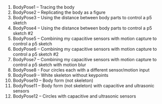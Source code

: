 1. BodyPose1 – Tracing the body
2. BodyPose2 – Replicating the body as a figure
3. BodyPose3 – Using the distance between body parts to control a p5 sketch
4. BodyPose4 – Using the distance between body parts to control a p5 sketch #2
5. BodyPose5 – Combining my capacitive sensors with motion capture to control a p5 sketch
6. BodyPose6 – Combining my capacitive sensors with motion capture to control a p5 sketch #2
7. BodyPose7 – Combining my capacitive sensors with motion capture to control a p5 sketch with motion blur
8. BodyPose8 - Four circles each with a different sensor/motion input
9. BodyPose9 – White skeleton without keypoints
10. BodyPose10 – Body form (not skeleton)
11. BodyPose11 – Body form (not skeleton) with capacitive and ultrasonic sensors
12. BodyPose12 – Circles with capacitive and ultrasonic sensors 
